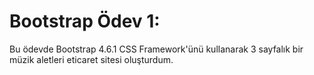 # Bootstrap Ödev 1:

Bu ödevde Bootstrap 4.6.1 CSS Framework'ünü kullanarak 3 sayfalık bir müzik aletleri eticaret sitesi oluşturdum.
